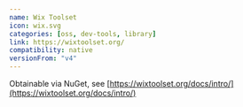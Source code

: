 ```yaml
---
name: Wix Toolset
icon: wix.svg
categories: [oss, dev-tools, library]
link: https://wixtoolset.org/
compatibility: native
versionFrom: "v4"
---
```


Obtainable via NuGet, see [https://wixtoolset.org/docs/intro/](https://wixtoolset.org/docs/intro/)
